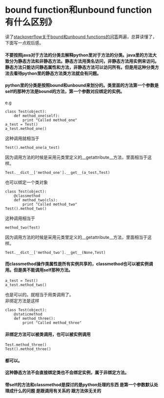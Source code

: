 # bound function和unbound function有什么区别》

读了[stackoverflow关于bound和unbound functions的问答](http://stackoverflow.com/questions/114214/class-method-differences-in-python-bound-unbound-and-static)两遍，总算读懂了，下面写一点观后感。
#### 不要按照java对于方法的分类去解释python里对于方法的分类。java里的方法大致分为静态方法和非静态方法。静态方法用类名访问，非静态方法用实例来访问。静态方法只能访问静态属性和方法，非静态方法可以访问所有。但是用这种分类方法去看待python里的静态方法类方法就会有问题。  
####  python里的分类是按照bound和unbound来划分的。类里面的方法第一个参数是self的那种方法是bound的方法，第一个参数对应绑定的实例。  
e.g  
```
class Test(object):
    def method_one(self):
        print "Called method_one"
a_test = Test()
a_test.method_one()
```
这种调用就相当于
```
Test().method_one(a_test)
```
因为调用方法的时候是采用元类里定义的__getattribute__方法，里面相当于这样。
```
Test.__dict__['method_one'].__get__(a_test,Test)
```
也可以绑定一个类对象
```
class Test(object):
    @classmethod
    def method_two(cls):
        print "Called method_two"
Test().method_two()
```
这种调用相当于
```
method_two(Test)

```
因为调用方法的时候是采用元类里定义的__getattribute__方法，里面相当于这样。
```
Test.__dict__['method_two'].__get__(None,Test)
```
####  而classmethod操作类属性是所有实例共享的，classmethod也可以被实例调用。但是类不能调用self那种方法。
```
a_test = Test()
a_test.method_two()
```
也是可以的。就相当于用类调用了。  
非绑定方法是这样
```
class Test(object):
    @staticmethod
    def method_three():
        print "Called method_three"
```
####  非绑定方法可以被类调用，也可以被实例调用 
```
Test.method_three()
Test().method_three()
```
#### 都可以。
#### 这种静态方法不会直接绑定类也不会绑定实例，属于非绑定方法。

#### 带self的方法和classmethod是探讨的是python处理的东西  是第一个参数默认处理成什么的问题  是跟调用有关系的 跟方法体无关的
